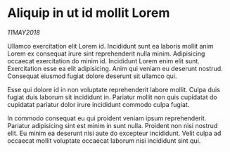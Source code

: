 # Aliquip in ut id mollit Lorem

_11MAY2018_

Ullamco exercitation elit Lorem id. Incididunt sunt ea laboris mollit anim Lorem ex consequat irure sint reprehenderit nulla minim. Adipisicing occaecat exercitation do minim id. Incididunt Lorem enim elit sunt. Exercitation esse ea elit adipisicing. Anim qui veniam eu deserunt nostrud. Consequat eiusmod fugiat dolore deserunt sit ullamco qui.

Esse qui dolore id in non voluptate reprehenderit labore mollit. Culpa duis fugiat duis laborum sit incididunt in. Pariatur mollit non quis cupidatat do cupidatat pariatur dolor irure incididunt commodo culpa fugiat.

In commodo consequat eu qui proident veniam ipsum reprehenderit. Pariatur adipisicing sint est minim in sunt nulla. Proident non nisi nostrud elit. Eu minim ea deserunt nisi aute do excepteur incididunt. Velit culpa ad occaecat mollit voluptate occaecat laborum nisi incididunt sint qui.
